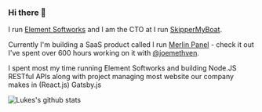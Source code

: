 ### Hi there 👋

I run [Element Softworks](https://elementsoftworks.co.uk) and I am the CTO at I run [SkipperMyBoat](https://skippermyboat).

Currently I'm building a SaaS product called I run [Merlin Panel](https://merlinpanel.com) - check it out I've spent over 600 hours working on it with [@joemethven](https://github.com/JoeMethven).

I spent most my time running Element Softworks and building Node.JS RESTful APIs along with project managing most website our company makes in (React.js) Gatsby.js

![Lukes's github stats](https://github-readme-stats.vercel.app/api?username=lukexf&show_icons=true&hide_border=true)
